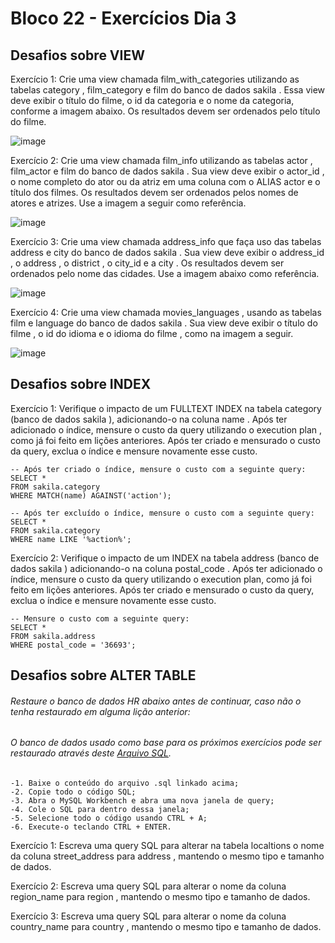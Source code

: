 # Bloco 22 - Exercícios Dia 3

## Desafios sobre VIEW

Exercício 1: Crie uma view chamada film_with_categories utilizando as tabelas category , film_category e film do banco de dados sakila . Essa view deve exibir o título do filme, o id da categoria e o nome da categoria, conforme a imagem abaixo. Os resultados devem ser ordenados pelo título do filme.

![image](https://user-images.githubusercontent.com/80549950/131920584-4c94e3a0-9acf-4bbb-8a52-d8b306b45e9b.png)




Exercício 2: Crie uma view chamada film_info utilizando as tabelas actor , film_actor e film do banco de dados sakila . Sua view deve exibir o actor_id , o nome completo do ator ou da atriz em uma coluna com o ALIAS actor e o título dos filmes. Os resultados devem ser ordenados pelos nomes de atores e atrizes. Use a imagem a seguir como referência.

![image](https://user-images.githubusercontent.com/80549950/131920606-030d7da9-0780-4571-ad12-9a60219a1386.png)




Exercício 3: Crie uma view chamada address_info que faça uso das tabelas address e city do banco de dados sakila . Sua view deve exibir o address_id , o address , o district , o city_id e a city . Os resultados devem ser ordenados pelo nome das cidades. Use a imagem abaixo como referência.

![image](https://user-images.githubusercontent.com/80549950/131920635-242e4d97-a15e-411b-b2c5-7aacc8a38f7a.png)


Exercício 4: Crie uma view chamada movies_languages , usando as tabelas film e language do banco de dados sakila . Sua view deve exibir o título do filme , o id do idioma e o idioma do filme , como na imagem a seguir.

![image](https://user-images.githubusercontent.com/80549950/131920649-0fe1918f-f3f5-4a59-8e67-0d220bca5ed4.png)




## Desafios sobre INDEX

Exercício 1: Verifique o impacto de um FULLTEXT INDEX na tabela category (banco de dados sakila ), adicionando-o na coluna name . Após ter adicionado o índice, mensure o custo da query utilizando o execution plan , como já foi feito em lições anteriores. Após ter criado e mensurado o custo da query, exclua o índice e mensure novamente esse custo.

```
-- Após ter criado o índice, mensure o custo com a seguinte query:
SELECT *
FROM sakila.category
WHERE MATCH(name) AGAINST('action');

-- Após ter excluído o índice, mensure o custo com a seguinte query:
SELECT *
FROM sakila.category
WHERE name LIKE '%action%';
```

Exercício 2: Verifique o impacto de um INDEX na tabela address (banco de dados sakila ) adicionando-o na coluna postal_code . Após ter adicionado o índice, mensure o custo da query utilizando o execution plan, como já foi feito em lições anteriores. Após ter criado e mensurado o custo da query, exclua o índice e mensure novamente esse custo.

```
-- Mensure o custo com a seguinte query:
SELECT *
FROM sakila.address
WHERE postal_code = '36693';
```


## Desafios sobre ALTER TABLE

###### Restaure o banco de dados HR abaixo antes de continuar, caso não o tenha restaurado em alguma lição anterior:
###### O banco de dados usado como base para os próximos exercícios pode ser restaurado através deste _[Arquivo SQL](https://s3.us-east-2.amazonaws.com/assets.app.betrybe.com/back-end/sql/hr-cebf8bc2a5bb252bc470ae28943604c6.sql)_.

```
-1. Baixe o conteúdo do arquivo .sql linkado acima;
-2. Copie todo o código SQL;
-3. Abra o MySQL Workbench e abra uma nova janela de query;
-4. Cole o SQL para dentro dessa janela;
-5. Selecione todo o código usando CTRL + A;
-6. Execute-o teclando CTRL + ENTER.
```

Exercício 1: Escreva uma query SQL para alterar na tabela localtions o nome da coluna street_address para address , mantendo o mesmo tipo e tamanho de dados.

Exercício 2: Escreva uma query SQL para alterar o nome da coluna region_name para region , mantendo o mesmo tipo e tamanho de dados.

Exercício 3: Escreva uma query SQL para alterar o nome da coluna country_name para country , mantendo o mesmo tipo e tamanho de dados.

